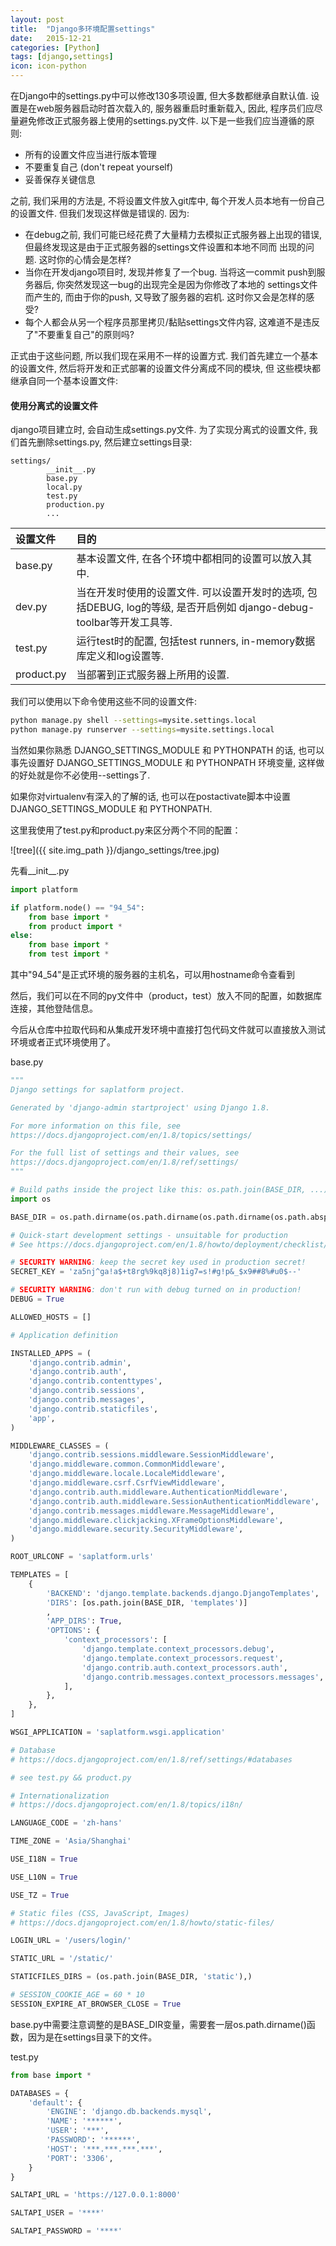```yaml
---
layout: post
title:  "Django多环境配置settings"
date:   2015-12-21
categories: [Python]
tags: [django,settings]
icon: icon-python
---
```


在Django中的settings.py中可以修改130多项设置, 但大多数都继承自默认值. 设置是在web服务器启动时首次载入的, 服务器重启时重新载入, 因此, 程序员们应尽量避免修改正式服务器上使用的settings.py文件. 以下是一些我们应当遵循的原则:

* 所有的设置文件应当进行版本管理
* 不要重复自己 (don't repeat yourself)
* 妥善保存关键信息

之前, 我们采用的方法是, 不将设置文件放入git库中, 每个开发人员本地有一份自己的设置文件. 但我们发现这样做是错误的. 因为:

* 在debug之前, 我们可能已经花费了大量精力去模拟正式服务器上出现的错误, 但最终发现这是由于正式服务器的settings文件设置和本地不同而 出现的问题. 这时你的心情会是怎样?
* 当你在开发django项目时, 发现并修复了一个bug. 当将这一commit push到服务器后, 你突然发现这一bug的出现完全是因为你修改了本地的 settings文件而产生的, 而由于你的push, 又导致了服务器的宕机. 这时你又会是怎样的感受?
* 每个人都会从另一个程序员那里拷贝/黏贴settings文件内容, 这难道不是违反了"不要重复自己"的原则吗?

正式由于这些问题, 所以我们现在采用不一样的设置方式. 我们首先建立一个基本的设置文件, 然后将开发和正式部署的设置文件分离成不同的模块, 但 这些模块都继承自同一个基本设置文件:

#### 使用分离式的设置文件
django项目建立时, 会自动生成settings.py文件. 为了实现分离式的设置文件, 我们首先删除settings.py, 然后建立settings目录:

``` text
settings/
        __init__.py
        base.py
        local.py
        test.py
        production.py
        ...
```

| 设置文件 | 目的 |
|:------ |:---- |
| base.py | 基本设置文件, 在各个环境中都相同的设置可以放入其中. |
| dev.py | 当在开发时使用的设置文件. 可以设置开发时的选项, 包括DEBUG, log的等级, 是否开启例如 django-debug-toolbar等开发工具等. |
| test.py | 运行test时的配置, 包括test runners, in-memory数据库定义和log设置等. |
| product.py | 当部署到正式服务器上所用的设置. |

我们可以使用以下命令使用这些不同的设置文件:

``` bash
python manage.py shell --settings=mysite.settings.local
python manage.py runserver --settings=mysite.settings.local
```

当然如果你熟悉 DJANGO_SETTINGS_MODULE 和 PYTHONPATH 的话, 也可以事先设置好 DJANGO_SETTINGS_MODULE 和 PYTHONPATH 环境变量, 这样做的好处就是你不必使用--settings了.

如果你对virtualenv有深入的了解的话, 也可以在postactivate脚本中设置 DJANGO_SETTINGS_MODULE 和 PYTHONPATH.

这里我使用了test.py和product.py来区分两个不同的配置：

![tree]({{ site.img_path }}/django_settings/tree.jpg)

先看__init__.py

``` python
import platform

if platform.node() == "94_54":
    from base import *
    from product import *
else:
    from base import *
    from test import *
```

其中"94_54"是正式环境的服务器的主机名，可以用hostname命令查看到

然后，我们可以在不同的py文件中（product，test）放入不同的配置，如数据库连接，其他登陆信息。

今后从仓库中拉取代码和从集成开发环境中直接打包代码文件就可以直接放入测试环境或者正式环境使用了。

base.py

``` python
"""
Django settings for saplatform project.

Generated by 'django-admin startproject' using Django 1.8.

For more information on this file, see
https://docs.djangoproject.com/en/1.8/topics/settings/

For the full list of settings and their values, see
https://docs.djangoproject.com/en/1.8/ref/settings/
"""

# Build paths inside the project like this: os.path.join(BASE_DIR, ...)
import os

BASE_DIR = os.path.dirname(os.path.dirname(os.path.dirname(os.path.abspath(__file__))))

# Quick-start development settings - unsuitable for production
# See https://docs.djangoproject.com/en/1.8/howto/deployment/checklist/

# SECURITY WARNING: keep the secret key used in production secret!
SECRET_KEY = 'za5nj^ga!a$+t8rg%9kq8j8)1ig7=s!#g!p&_$x9##8%#u0$--'

# SECURITY WARNING: don't run with debug turned on in production!
DEBUG = True

ALLOWED_HOSTS = []

# Application definition

INSTALLED_APPS = (
    'django.contrib.admin',
    'django.contrib.auth',
    'django.contrib.contenttypes',
    'django.contrib.sessions',
    'django.contrib.messages',
    'django.contrib.staticfiles',
    'app',
)

MIDDLEWARE_CLASSES = (
    'django.contrib.sessions.middleware.SessionMiddleware',
    'django.middleware.common.CommonMiddleware',
    'django.middleware.locale.LocaleMiddleware',
    'django.middleware.csrf.CsrfViewMiddleware',
    'django.contrib.auth.middleware.AuthenticationMiddleware',
    'django.contrib.auth.middleware.SessionAuthenticationMiddleware',
    'django.contrib.messages.middleware.MessageMiddleware',
    'django.middleware.clickjacking.XFrameOptionsMiddleware',
    'django.middleware.security.SecurityMiddleware',
)

ROOT_URLCONF = 'saplatform.urls'

TEMPLATES = [
    {
        'BACKEND': 'django.template.backends.django.DjangoTemplates',
        'DIRS': [os.path.join(BASE_DIR, 'templates')]
        ,
        'APP_DIRS': True,
        'OPTIONS': {
            'context_processors': [
                'django.template.context_processors.debug',
                'django.template.context_processors.request',
                'django.contrib.auth.context_processors.auth',
                'django.contrib.messages.context_processors.messages',
            ],
        },
    },
]

WSGI_APPLICATION = 'saplatform.wsgi.application'

# Database
# https://docs.djangoproject.com/en/1.8/ref/settings/#databases

# see test.py && product.py

# Internationalization
# https://docs.djangoproject.com/en/1.8/topics/i18n/

LANGUAGE_CODE = 'zh-hans'

TIME_ZONE = 'Asia/Shanghai'

USE_I18N = True

USE_L10N = True

USE_TZ = True

# Static files (CSS, JavaScript, Images)
# https://docs.djangoproject.com/en/1.8/howto/static-files/

LOGIN_URL = '/users/login/'

STATIC_URL = '/static/'

STATICFILES_DIRS = (os.path.join(BASE_DIR, 'static'),)

# SESSION_COOKIE_AGE = 60 * 10
SESSION_EXPIRE_AT_BROWSER_CLOSE = True

```

base.py中需要注意调整的是BASE_DIR变量，需要套一层os.path.dirname()函数，因为是在settings目录下的文件。

test.py

``` python
from base import *

DATABASES = {
    'default': {
        'ENGINE': 'django.db.backends.mysql',
        'NAME': '******',
        'USER': '***',
        'PASSWORD': '******',
        'HOST': '***.***.***.***',
        'PORT': '3306',
    }
}

SALTAPI_URL = 'https://127.0.0.1:8000'

SALTAPI_USER = '****'

SALTAPI_PASSWORD = '****'
```
